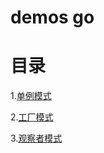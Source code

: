 # demos go


# 目录

1.[单例模式](https://github.com/liyoung1992/Design-pattern/tree/master/Singleton)

2.[工厂模式](https://github.com/liyoung1992/Design-pattern/tree/master/Factory)

3.[观察者模式](https://github.com/liyoung1992/Design-pattern/tree/master/observer)

